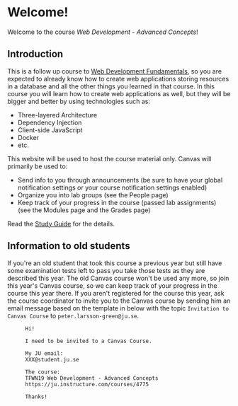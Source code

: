 # Welcome!
Welcome to the course *Web Development - Advanced Concepts*!

## Introduction
This is a follow up course to [Web Development Fundamentals](../web-development-fundamentals/), so you are expected to already know how to create web applications storing resources in a database and all the other things you learned in that course. In this course you will learn how to create web applications as well, but they will be bigger and better by using technologies such as:

* Three-layered Architecture
* Dependency Injection
* Client-side JavaScript
* Docker
* etc.

This website will be used to host the course material only. Canvas will primarily be used to:

* Send info to you through announcements (be sure to have your global notification settings or your course notification settings enabled)
* Organize you into lab groups (see the People page)
* Keep track of your progress in the course (passed lab assignments) (see the Modules page and the Grades page)

Read the [Study Guide](./study-guide/) for the details.

## Information to old students
If you're an old student that took this course a previous year but still have some examination tests left to pass you take those tests as they are described this year. The old Canvas course won't be used any more, so join this year's Canvas course, so we can keep track of your progress in the course this year there. If you aren't registered for the course this year, ask the course coordinator to invite you to the Canvas course by sending him an email message based on the template in <FigureNumber /> below with the topic `Invitation to Canvas Course` to `peter.larsson-green@ju.se`.

<Figure caption="Template for email message to be invited to a Canvas Course. Replace XXX with your own value.">

```
Hi!

I need to be invited to a Canvas Course.

My JU email:
XXX@student.ju.se

The course:
TFWN19 Web Development - Advanced Concepts https://ju.instructure.com/courses/4775

Thanks!
```

</Figure>